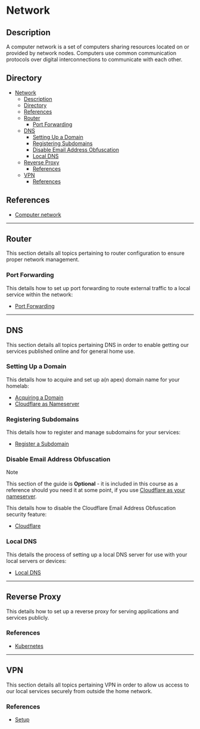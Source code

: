 # Network

## Description

A computer network is a set of computers sharing resources located on or provided by network nodes. Computers use common communication protocols over digital interconnections to communicate with each other.

## Directory

- [Network](#network)
  - [Description](#description)
  - [Directory](#directory)
  - [References](#references)
  - [Router](#router)
    - [Port Forwarding](#port-forwarding)
  - [DNS](#dns)
    - [Setting Up a Domain](#setting-up-a-domain)
    - [Registering Subdomains](#registering-subdomains)
    - [Disable Email Address Obfuscation](#disable-email-address-obfuscation)
    - [Local DNS](#local-dns)
  - [Reverse Proxy](#reverse-proxy)
    - [References](#references-1)
  - [VPN](#vpn)
    - [References](#references-2)

## References

- [Computer network](https://en.wikipedia.org/wiki/Computer_network)

---

## Router

This section details all topics pertaining to router configuration to ensure proper network management.

### Port Forwarding

This details how to set up port forwarding to route external traffic to a local service within the network:

- [Port Forwarding](../topics/router.md#port-forwarding)

---

## DNS

This section details all topics pertaining DNS in order to enable getting our services published online and for general home use.

### Setting Up a Domain

This details how to acquire and set up a(n apex) domain name for your homelab:

- [Acquiring a Domain](../topics/dns.md#acquiring-a-domain)
- [Cloudflare as Nameserver](../topics/dns.md#cloudflare-as-nameserver)

### Registering Subdomains

This details how to register and manage subdomains for your services:

- [Register a Subdomain](../topics/dns.md#register-a-subdomain)

### Disable Email Address Obfuscation

> [!NOTE]  
> This section of the guide is **Optional** - it is included in this course as a reference should you need it at some point, if you use [Cloudflare as your nameserver](../topics/dns.md#cloudflare-as-nameserver).

This details how to disable the Cloudflare Email Address Obfuscation security feature:

- [Cloudflare](../topics/cloudflare.md#disable-email-address-obfuscation)

### Local DNS

This details the process of setting up a local DNS server for use with your local servers or devices:

- [Local DNS](../topics/dns.md#local-dns)

---

## Reverse Proxy

This details how to set up a reverse proxy for serving applications and services publicly.

### References

- [Kubernetes](kubernetes.md#reverse-proxy)

---

## VPN

This section details all topics pertaining VPN in order to allow us access to our local services securely from outside the home network.

### References

- [Setup](../topics/vpn.md#setup)

